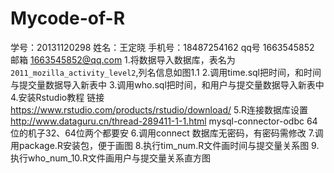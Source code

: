# Mycode-of-R
学号：20131120298 姓名：王定晓 手机号：18487254162 qq号 1663545852 邮箱 1663545852@qq.com
1.将数据导入数据库，表名为`2011_mozilla_activity_level2`,列名信息如图1.1
2.调用time.sql把时间，和时间与提交量数据导入新表中
3.调用who.sql把时间，和用户与提交量数据导入新表中
4.安装Rstudio教程 链接 https://www.rstudio.com/products/rstudio/download/
5.R连接数据库设置 http://www.dataguru.cn/thread-289411-1-1.html mysql-connector-odbc 64位的机子32、64位两个都要安
6.调用connect 数据库无密码，有密码需修改
7.调用package.R安装包，便于画图
8.执行tim_num.R文件画时间与提交量关系图
9.执行who_num_10.R文件画用户与提交量关系直方图
